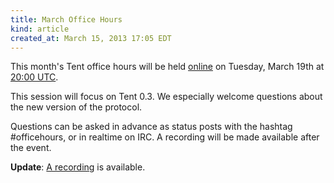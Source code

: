 ```yaml
---
title: March Office Hours
kind: article
created_at: March 15, 2013 17:05 EDT
---
```


This month's Tent office hours will be held [online](/officehours) on Tuesday,
March 19th at [20:00 UTC](http://everytimezone.com/#2013-3-19,480,6bj).

This session will focus on Tent 0.3. We especially welcome questions about the new version of the protocol.

Questions can be asked in advance as status posts with the hashtag #officehours,
or in realtime on IRC. A recording will be made available after the event.

**Update**: [A recording](/officehours/2013-03-19) is available.

